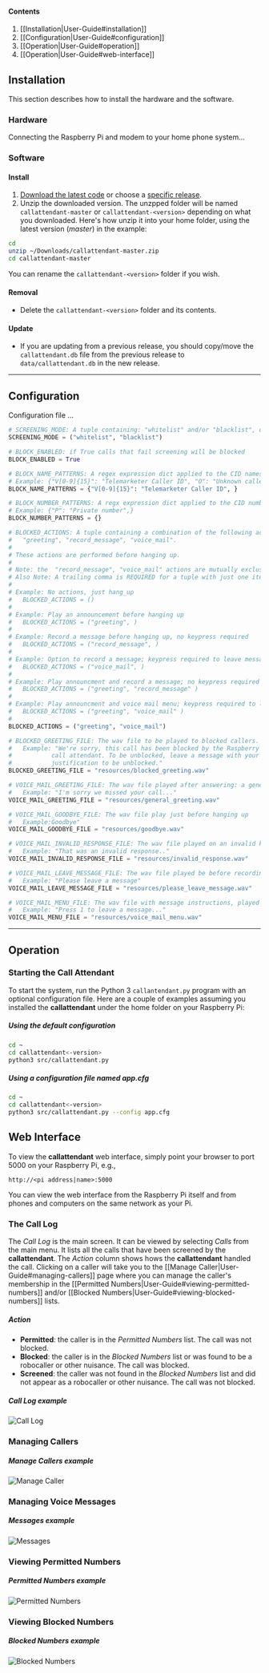 #### Contents
1. [[Installation|User-Guide#installation]]
2. [[Configuration|User-Guide#configuration]]
3. [[Operation|User-Guide#operation]]
4. [[Operation|User-Guide#web-interface]]

## Installation
This section describes how to install the hardware and the software.

### Hardware
Connecting the Raspberry Pi and modem to your home phone system...

### Software
#### Install
1. [Download the latest code](https://github.com/emxsys/callattendant/archive/master.zip) or choose a
[specific release](https://github.com/emxsys/callattendant/releases).
2. Unzip the downloaded version. The unzpped folder will be named `callattendant-master` or 
`callattendant-<version>` depending on what you downloaded. Here's how unzip it into your home folder, 
using the latest version (_master_) in the example:
```bash
cd
unzip ~/Downloads/callattendant-master.zip 
cd callattendant-master
```
You can rename the `callattendant-<version>` folder if you wish.

#### Removal
- Delete the `callattendant-<version>` folder and its contents.

#### Update
- If you are updating from a previous release, you should copy/move the `callattendant.db` file from the previous release to  `data/callattendant.db` in the new release.

***

## Configuration
Configuration file ...
```python
# SCREENING_MODE: A tuple containing: "whitelist" and/or "blacklist", or empty
SCREENING_MODE = ("whitelist", "blacklist")

# BLOCK_ENABLED: if True calls that fail screening will be blocked
BLOCK_ENABLED = True

# BLOCK_NAME_PATTERNS: A regex expression dict applied to the CID names
# Example: {"V[0-9]{15}": "Telemarketer Caller ID", "O": "Unknown caller"}
BLOCK_NAME_PATTERNS = {"V[0-9]{15}": "Telemarketer Caller ID", }

# BLOCK_NUMBER_PATTERNS: A regx expression dict applied to the CID numbers
# Example: {"P": "Private number",}
BLOCK_NUMBER_PATTERNS = {}

# BLOCKED_ACTIONS: A tuple containing a combination of the following actions:
#   "greeting", "record_message", "voice_mail".
#
# These actions are performed before hanging up.
#
# Note: the  "record_message", "voice_mail" actions are mutually exclusive.
# Also Note: A trailing comma is REQUIRED for a tuple with just one item
#
# Example: No actions, just hang_up
#   BLOCKED_ACTIONS = ()
#
# Example: Play an announcement before hanging up
#   BLOCKED_ACTIONS = ("greeting", )
#
# Example: Record a message before hanging up, no keypress required
#   BLOCKED_ACTIONS = ("record_message", )
#
# Example: Option to record a message; keypress required to leave message
#   BLOCKED_ACTIONS = ("voice_mail", )
#
# Example: Play announcment and record a message; no keypress required
#   BLOCKED_ACTIONS = ("greeting", "record_message" )
#
# Example: Play announcment and voice mail menu; keypress required to leave message
#   BLOCKED_ACTIONS = ("greeting", "voice_mail" )
#
BLOCKED_ACTIONS = ("greeting", "voice_mail")

# BLOCKED_GREETING_FILE: The wav file to be played to blocked callers.
#   Example: "We're sorry, this call has been blocked by the Raspberry Pi
#           call attendant. To be unblocked, leave a message with your
#           justification to be unblocked."
BLOCKED_GREETING_FILE = "resources/blocked_greeting.wav"

# VOICE_MAIL_GREETING_FILE: The wav file played after answering: a general greeting
#   Example: "I'm sorry we missed your call..."
VOICE_MAIL_GREETING_FILE = "resources/general_greeting.wav"

# VOICE_MAIL_GOODBYE_FILE: The wav file play just before hanging up
#   Example:Goodbye"
VOICE_MAIL_GOODBYE_FILE = "resources/goodbye.wav"

# VOICE_MAIL_INVALID_RESPONSE_FILE: The wav file played on an invalid keypress
#   Example: "That was an invalid response.."
VOICE_MAIL_INVALID_RESPONSE_FILE = "resources/invalid_response.wav"

# VOICE_MAIL_LEAVE_MESSAGE_FILE: The wav file played be before recording a message
#   Example: "Please leave a message"
VOICE_MAIL_LEAVE_MESSAGE_FILE = "resources/please_leave_message.wav"

# VOICE_MAIL_MENU_FILE: The wav file with message instructions, played after the greeting
#   Example: "Press 1 to leave a message..."
VOICE_MAIL_MENU_FILE = "resources/voice_mail_menu.wav"

```

***

## Operation
### Starting the Call Attendant
To start the system, run the Python 3 `callantendant.py` program with an optional configuration file. 
Here are a couple of examples assuming you installed the __callattendant__ under the home folder on your
Raspberry Pi:

##### _Using the default configuration_
```bash
cd ~
cd callattendant<-version>
python3 src/callattendant.py
```
##### _Using a configuration file named app.cfg_
```bash
cd ~
cd callattendant<-version> 
python3 src/callattendant.py --config app.cfg
```

## Web Interface
To view the __callattendant__ web interface, simply point your browser to port 5000 on your Raspberry Pi, e.g., 
```
http://<pi address|name>:5000
```
You can view the web interface from the Raspberry Pi itself and from phones and computers on the same network as your Pi.

### The Call Log
The _Call Log_ is the main screen. It can be viewed by selecting _Calls_ from the main menu. 
It lists all the calls that have been screened by the __callattendant__.
The _Action_ column shows hows the __callattendant__ handled the call.
Clicking on a caller will take you to the [[Manage Caller|User-Guide#managing-callers]] page where you can manage the caller's
membership in the [[Permitted Numbers|User-Guide#viewing-permitted-numbers]] and/or 
[[Blocked Numbers|User-Guide#viewing-blocked-numbers]] lists.

##### _Action_
- __Permitted__: the caller is in the _Permitted Numbers_ list. The call was not blocked.
- __Blocked__: the caller is in the _Blocked Numbers_ list or was found to be a robocaller or other nuisance. The call was blocked.
- __Screened__: the caller was not found in the _Blocked Numbers_ list and did not appear as a robocaller or other nuisance. The call was not blocked.

##### _Call Log example_
![Call Log](https://github.com/emxsys/callattendant/blob/master/docs/call-log.png)

### Managing Callers

##### _Manage Callers example_
![Manage Caller](https://github.com/emxsys/callattendant/blob/master/docs/manage-caller.png)

### Managing Voice Messages

##### _Messages example_
![Messages](https://github.com/emxsys/callattendant/blob/master/docs/messages.png)

### Viewing Permitted Numbers

##### _Permitted Numbers example_
![Permitted Numbers](https://github.com/emxsys/callattendant/blob/master/docs/permitted-numbers.png)

### Viewing Blocked Numbers

##### _Blocked Numbers example_
![Blocked Numbers](https://github.com/emxsys/callattendant/blob/master/docs/blocked-numbers.png)


